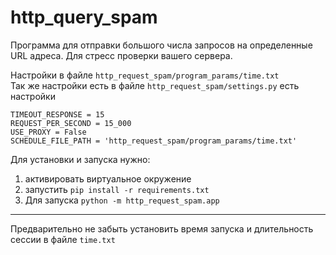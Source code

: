 # http_query_spam
Программа для отправки большого числа запросов на определенные URL адреса. Для стресс проверки вашего сервера.

Настройки в файле `http_request_spam/program_params/time.txt`  
Так же настройки есть в файле `http_request_spam/settings.py` есть настройки  

    TIMEOUT_RESPONSE = 15
    REQUEST_PER_SECOND = 15_000
    USE_PROXY = False
    SCHEDULE_FILE_PATH = 'http_request_spam/program_params/time.txt'

Для установки и запуска нужно:

1. активировать виртуальное окружение
2. запустить `pip install -r requirements.txt`
3. Для запуска `python -m http_request_spam.app`

---
Предварительно не забыть установить время запуска и длительность сессии в файле `time.txt`